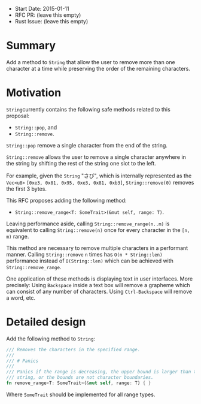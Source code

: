 - Start Date: 2015-01-11
- RFC PR: (leave this empty)
- Rust Issue: (leave this empty)

# Summary

Add a method to `String` that allow the user to remove more than
one character at a time while preserving the order of the remaining
characters.

# Motivation

`String`currently contains the following safe methods related to this proposal:

- `String::pop`, and
- `String::remove`.

`String::pop` remove a single character from the end of the string.

`String::remove` allows the user to remove a single character anywhere in the string by shifting the rest of the string one slot to the left.

For example, given the `String` "さび", which is internally represented as the
`Vec<u8>` `[0xe3, 0x81, 0x95, 0xe3, 0x81, 0xb3]`, `String::remove(0)` removes
the first 3 bytes.

This RFC proposes adding the following method:

- `String::remove_range<T: SomeTrait>(&mut self, range: T)`.

Leaving performance aside, calling `String::remove_range(n..m)` is equivalent
to calling `String::remove(n)` once for every character in the `[n, m)` range.

This method are necessary to remove multiple characters in a performant manner.
Calling `String::remove` `n` times has `O(n * String::len)` performance instead of
`O(String::len)` which can be achieved with `String::remove_range`.

One application of these methods is displaying text in user interfaces. More
precisely: Using `Backspace` inside a text box will remove a grapheme which can
consist of any number of characters. Using `Ctrl-Backspace` will remove a word, etc.

# Detailed design

Add the following method to `String`:

```rust
/// Removes the characters in the specified range.
///
/// # Panics
///
/// Panics if the range is decreasing, the upper bound is larger than the length of the
/// string, or the bounds are not character boundaries.
fn remove_range<T: SomeTrait>(&mut self, range: T) { }
```

Where `SomeTrait` should be implemented for all range types.
